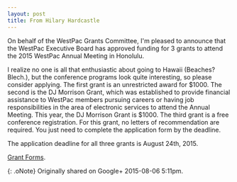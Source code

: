 ```yaml
---
layout: post
title: From Hilary Hardcastle
---
```


On behalf of the WestPac Grants Committee, I'm pleased to announce that the WestPac Executive Board has approved funding for 3 grants to attend the 2015 WestPac Annual Meeting in Honolulu.

I realize no one is all that enthusiastic about going to Hawaii (Beaches? Blech.), but the conference programs look quite interesting, so please consider applying. The first grant is an unrestricted award for $1000\. The second is the DJ Morrison Grant, which was established to provide financial assistance to WestPac members pursuing careers or having job responsibilities in the area of electronic services to attend the Annual Meeting. This year, the DJ Morrison Grant is $1000\. The third grant is a free conference registration. For this grant, no letters of recommendation are required. You just need to complete the application form by the deadline.

The application deadline for all three grants is August 24th, 2015.

[Grant Forms](http://chapters.aallnet.org/westpac/grants.asp).

{: .oNote} Originally shared on Google+ 2015-08-06 5:11pm.
